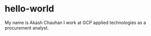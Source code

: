 # hello-world

My name is Akash Chauhan
I work at GCP applied technologies as a procurement analyst.
